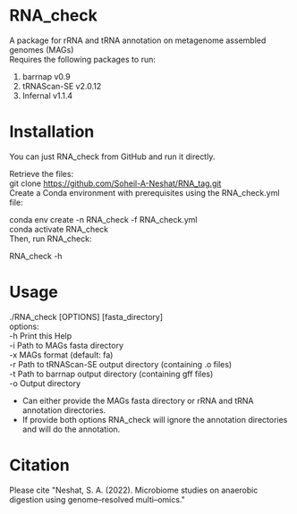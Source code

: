 # RNA_check
A package for rRNA and tRNA annotation on metagenome assembled genomes (MAGs)  
Requires the following packages to run:
  1. barrnap v0.9
  2. tRNAScan-SE v2.0.12
  3. Infernal v1.1.4

# Installation

You can just RNA_check from GitHub and run it directly.

Retrieve the files:  
git clone https://github.com/Soheil-A-Neshat/RNA_tag.git  
Create a Conda environment with prerequisites using the RNA_check.yml file:  

conda env create -n RNA_check -f RNA_check.yml  
conda activate RNA_check  
Then, run RNA_check:  
  
RNA_check -h  

# Usage
./RNA_check [OPTIONS] [fasta_directory]  
options:  
-h     Print this Help  
-i     Path to MAGs fasta directory  
-x     MAGs format (default: fa)  
-r     Path to tRNAScan-SE output directory (containing .o files)  
-t     Path to barrnap output directory (containing gff files)  
-o     Output directory  

* Can either provide the MAGs fasta directory or rRNA and tRNA annotation directories.
* If provide both options RNA_check will ignore the annotation directories and will do the annotation.

# Citation
Please cite "Neshat, S. A. (2022). Microbiome studies on anaerobic digestion using genome–resolved multi–omics."
